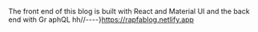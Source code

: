 The front end of this blog is built with React and Material UI and the back end with Gr
aphQL
hh//----}https://rapfablog.netlify.app
